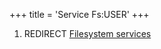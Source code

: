 +++
title = 'Service Fs:USER'
+++

1.  REDIRECT [Filesystem services](Filesystem_services "wikilink")